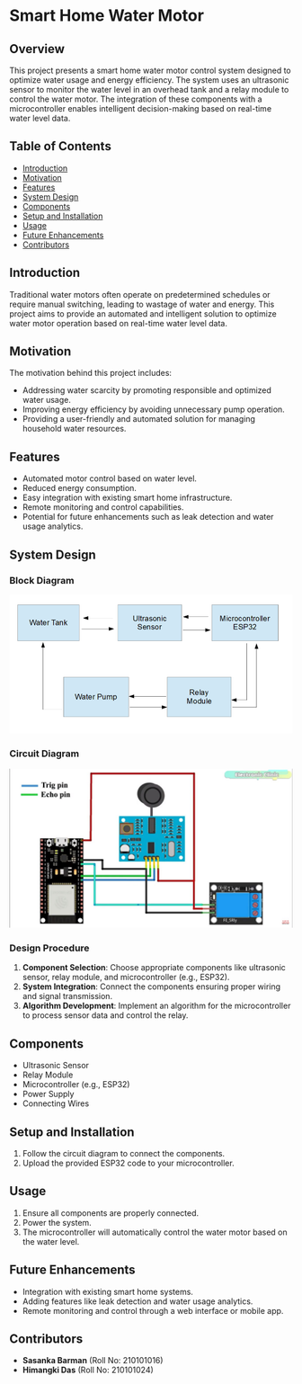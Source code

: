 # Smart Home Water Motor

## Overview

This project presents a smart home water motor control system designed to optimize water usage and energy efficiency. The system uses an ultrasonic sensor to monitor the water level in an overhead tank and a relay module to control the water motor. The integration of these components with a microcontroller enables intelligent decision-making based on real-time water level data.

## Table of Contents

- [Introduction](#introduction)
- [Motivation](#motivation)
- [Features](#features)
- [System Design](#system-design)
- [Components](#components)
- [Setup and Installation](#setup-and-installation)
- [Usage](#usage)
- [Future Enhancements](#future-enhancements)
- [Contributors](#contributors)

## Introduction

Traditional water motors often operate on predetermined schedules or require manual switching, leading to wastage of water and energy. This project aims to provide an automated and intelligent solution to optimize water motor operation based on real-time water level data.

## Motivation

The motivation behind this project includes:
- Addressing water scarcity by promoting responsible and optimized water usage.
- Improving energy efficiency by avoiding unnecessary pump operation.
- Providing a user-friendly and automated solution for managing household water resources.

## Features

- Automated motor control based on water level.
- Reduced energy consumption.
- Easy integration with existing smart home infrastructure.
- Remote monitoring and control capabilities.
- Potential for future enhancements such as leak detection and water usage analytics.

## System Design

### Block Diagram

![Block Diagram](BlockDiagram.png)

### Circuit Diagram

![Circuit Diagram](circuitdiagram.jpg)

### Design Procedure

1. **Component Selection**: Choose appropriate components like ultrasonic sensor, relay module, and microcontroller (e.g., ESP32).
2. **System Integration**: Connect the components ensuring proper wiring and signal transmission.
3. **Algorithm Development**: Implement an algorithm for the microcontroller to process sensor data and control the relay.

## Components

- Ultrasonic Sensor
- Relay Module
- Microcontroller (e.g., ESP32)
- Power Supply
- Connecting Wires

## Setup and Installation

1. Follow the circuit diagram to connect the components.
2. Upload the provided ESP32 code to your microcontroller.

## Usage

1. Ensure all components are properly connected.
2. Power the system.
3. The microcontroller will automatically control the water motor based on the water level.

## Future Enhancements

- Integration with existing smart home systems.
- Adding features like leak detection and water usage analytics.
- Remote monitoring and control through a web interface or mobile app.

## Contributors

- **Sasanka Barman** (Roll No: 210101016)
- **Himangki Das** (Roll No: 210101024)
